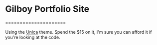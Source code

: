 # Gilboy Portfolio Site
=====================

Using the [Unica](http://themeforest.net/item/unica-personal-onepage-html5-template/12951829?s_phrase=&s_rank=11) theme. Spend the $15 on it, I'm sure you can afford it if you're looking at the code.